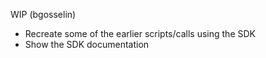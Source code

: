 WIP (bgosselin)

- Recreate some of the earlier scripts/calls using the SDK
- Show the SDK documentation